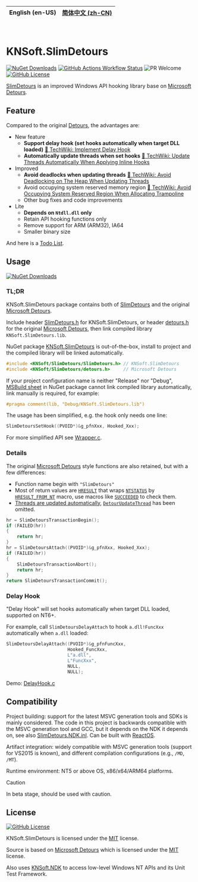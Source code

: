 | **English (en-US)** | [简体中文 (zh-CN)](https://github.com/KNSoft/KNSoft.SlimDetours/blob/main/README.zh-CN.md) |
| --- | --- |

<br>

# KNSoft.SlimDetours

[![NuGet Downloads](https://img.shields.io/nuget/dt/KNSoft.SlimDetours)](https://www.nuget.org/packages/KNSoft.SlimDetours) [![GitHub Actions Workflow Status](https://img.shields.io/github/actions/workflow/status/KNSoft/KNSoft.SlimDetours/msbuild.yml)](https://github.com/KNSoft/KNSoft.SlimDetours/actions/workflows/msbuild.yml) ![PR Welcome](https://img.shields.io/badge/PR-welcome-0688CB.svg) [![GitHub License](https://img.shields.io/github/license/KNSoft/KNSoft.SlimDetours)](https://github.com/KNSoft/KNSoft.SlimDetours/blob/main/LICENSE)

[SlimDetours](https://github.com/KNSoft/KNSoft.SlimDetours) is an improved Windows API hooking library base on [Microsoft Detours](https://github.com/microsoft/Detours).

## Feature

Compared to the original [Detours](https://github.com/microsoft/Detours), the advantages are:

- New feature
  - **Support delay hook (set hooks automatically when target DLL loaded)** [🔗 TechWiki: Implement Delay Hook](https://github.com/KNSoft/KNSoft.SlimDetours/blob/main/Docs/TechWiki/Implement%20Delay%20Hook/README.md)
  - **Automatically update threads when set hooks** [🔗 TechWiki: Update Threads Automatically When Applying Inline Hooks](https://github.com/KNSoft/KNSoft.SlimDetours/blob/main/Docs/TechWiki/Update%20Threads%20Automatically%20When%20Applying%20Inline%20Hooks/README.md)
- Improved
  - **Avoid deadlocks when updating threads** [🔗 TechWiki: Avoid Deadlocking on The Heap When Updating Threads](https://github.com/KNSoft/KNSoft.SlimDetours/blob/main/Docs/TechWiki/Avoid%20Deadlocking%20on%20The%20Heap%20When%20Updating%20Threads/README.md)
  - Avoid occupying system reserved memory region [🔗 TechWiki: Avoid Occupying System Reserved Region When Allocating Trampoline](https://github.com/KNSoft/KNSoft.SlimDetours/blob/main/Docs/TechWiki/Avoid%20Occupying%20System%20Reserved%20Region%20When%20Allocating%20Trampoline/README.md)
  - Other bug fixes and code improvements
- Lite
  - **Depends on `Ntdll.dll` only**
  - Retain API hooking functions only
  - Remove support for ARM (ARM32), IA64
  - Smaller binary size

And here is a [Todo List](https://github.com/KNSoft/KNSoft.SlimDetours/milestones?with_issues=no).

## Usage

[![NuGet Downloads](https://img.shields.io/nuget/dt/KNSoft.SlimDetours)](https://www.nuget.org/packages/KNSoft.SlimDetours)

### TL;DR

KNSoft.SlimDetours package contains both of [SlimDetours](https://github.com/KNSoft/KNSoft.SlimDetours) and the original [Microsoft Detours](https://github.com/microsoft/Detours).

Include header [SlimDetours.h](https://github.com/KNSoft/KNSoft.SlimDetours/blob/main/Source/SlimDetours/SlimDetours.h) for KNSoft.SlimDetours, or header [detours.h](https://github.com/KNSoft/KNSoft.SlimDetours/blob/main/Source/Detours/src/detours.h) for the original [Microsoft Detours](https://github.com/microsoft/Detours), then link compiled library `KNSoft.SlimDetours.lib`.

NuGet package [KNSoft.SlimDetours](https://www.nuget.org/packages/KNSoft.SlimDetours) is out-of-the-box, install to project and the compiled library will be linked automatically.

```C
#include <KNSoft/SlimDetours/SlimDetours.h> // KNSoft.SlimDetours
#include <KNSoft/SlimDetours/detours.h>     // Microsoft Detours
```

If your project configuration name is neither "Release" nor "Debug", [MSBuild sheet](https://github.com/KNSoft/KNSoft.SlimDetours/blob/main/Source/KNSoft.SlimDetours.targets) in NuGet package cannot link compiled library automatically, link manually is required, for example:
```C
#pragma comment(lib, "Debug/KNSoft.SlimDetours.lib")
```

The usage has been simplified, e.g. the hook only needs one line:
```C
SlimDetoursSetHook((PVOID*)&g_pfnXxx, Hooked_Xxx);
```
For more simplified API see [Wrapper.c](https://github.com/KNSoft/KNSoft.SlimDetours/blob/main/Source/SlimDetours/Wrapper.c).

### Details

The original [Microsoft Detours](https://github.com/microsoft/Detours) style functions are also retained, but with a few differences:

- Function name begin with `"SlimDetours"`
- Most of return values are [`HRESULT`](https://learn.microsoft.com/en-us/openspecs/windows_protocols/ms-erref/0642cb2f-2075-4469-918c-4441e69c548a) that wraps [`NTSTATUS`](https://learn.microsoft.com/en-us/openspecs/windows_protocols/ms-erref/87fba13e-bf06-450e-83b1-9241dc81e781) by [`HRESULT_FROM_NT`](https://learn.microsoft.com/en-us/windows/win32/api/winerror/nf-winerror-hresult_from_nt) macro, use macros like [`SUCCEEDED`](https://learn.microsoft.com/en-us/windows/win32/api/winerror/nf-winerror-succeeded) to check them.
- [Threads are updated automatically](https://github.com/KNSoft/KNSoft.SlimDetours/blob/main/Docs/TechWiki/Update%20Threads%20Automatically%20When%20Applying%20Inline%20Hooks/README.md), [`DetourUpdateThread`](https://github.com/microsoft/Detours/wiki/DetourUpdateThread) has been omitted.
```C
hr = SlimDetoursTransactionBegin();
if (FAILED(hr))
{
    return hr;
}
hr = SlimDetoursAttach((PVOID*)&g_pfnXxx, Hooked_Xxx);
if (FAILED(hr))
{
    SlimDetoursTransactionAbort();
    return hr;
}
return SlimDetoursTransactionCommit();
```

### Delay Hook

"Delay Hook" will set hooks automatically when target DLL loaded, supported on NT6+.

For example, call `SlimDetoursDelayAttach` to hook `a.dll!FuncXxx` automatically when `a.dll` loaded:
```C
SlimDetoursDelayAttach((PVOID*)&g_pfnFuncXxx,
                       Hooked_FuncXxx,
                       L"a.dll",
                       L"FuncXxx",
                       NULL,
                       NULL);
```
Demo: [DelayHook.c](https://github.com/KNSoft/KNSoft.SlimDetours/blob/main/Source/Demo/DelayHook.c)

## Compatibility

Project building: support for the latest MSVC generation tools and SDKs is mainly considered. The code in this project is backwards compatible with the MSVC generation tool and GCC, but it depends on the NDK it depends on, see also [SlimDetours.NDK.inl](./Source/SlimDetours/SlimDetours.NDK.inl). Can be built with [ReactOS](https://github.com/reactos/reactos).

Artifact integration: widely compatible with MSVC generation tools (support for VS2015 is known), and different compilation configurations (e.g., `/MD`, `/MT`).

Runtime environment: NT5 or above OS, x86/x64/ARM64 platforms.

> [!CAUTION]
> In beta stage, should be used with caution.

## License

[![GitHub License](https://img.shields.io/github/license/KNSoft/KNSoft.SlimDetours)](https://github.com/KNSoft/KNSoft.SlimDetours/blob/main/LICENSE)

KNSoft.SlimDetours is licensed under the [MIT](https://github.com/KNSoft/KNSoft.SlimDetours/blob/main/LICENSE) license.

Source is based on [Microsoft Detours](https://github.com/microsoft/Detours) which is licensed under the [MIT](https://github.com/microsoft/Detours/blob/main/LICENSE) license.

Also uses [KNSoft.NDK](https://github.com/KNSoft/KNSoft.NDK) to access low-level Windows NT APIs and its Unit Test Framework.
